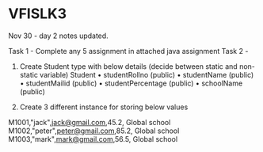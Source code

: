 # VFISLK3

Nov 30 - day 2 notes updated. 

Task 1 - Complete any 5 assignment in attached java assignment
Task 2 - 

1.	Create Student type with below details (decide between static and non-static variable)
Student
•	studentRollno (public)
•	studentName (public)
•	studentMailid (public)
•	studentPercentage (public) 
•	schoolName (public)

2.	Create 3 different instance for storing below values

M1001,"jack",jack@gmail.com,45.2, Global school
M1002,"peter",peter@gmail.com,85.2, Global school
M1003,"mark",mark@gmail.com,56.5, Global school

